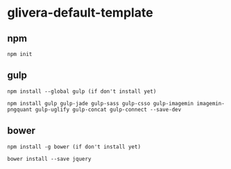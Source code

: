 # glivera-default-template
## npm
    npm init
## gulp
    npm install --global gulp (if don't install yet)
    
    npm install gulp gulp-jade gulp-sass gulp-csso gulp-imagemin imagemin-pngquant gulp-uglify gulp-concat gulp-connect --save-dev
    
## bower
    npm install -g bower (if don't install yet)

    bower install --save jquery
